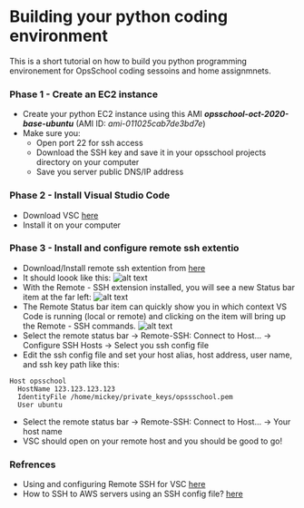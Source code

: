 # Building your python coding environment 

This is a short tutorial on how to build you python programming environement for OpsSchool coding sessoins and home assignmnets. 

### Phase 1 - Create an EC2 instance
- Create your python EC2 instance using this AMI **_opsschool-oct-2020-base-ubuntu_** (AMI ID: *ami-011025cab7de3bd7e*)
- Make sure you:
  - Open port 22 for ssh access
  - Download the SSH key and save it in your opsschool projects directory on your computer
  - Save you server public DNS/IP address

### Phase 2 - Install Visual Studio Code 
- Download VSC [here](https://code.visualstudio.com/Download)
- Install it on your computer

### Phase 3 - Install and configure remote ssh extentio
- Download/Install remote ssh extention from [here](vscode:extension/ms-vscode-remote.remote-ssh)
- It should loook like this: 
  ![alt text](https://code.visualstudio.com/assets/docs/remote/ssh-tutorial/remote-ssh-extension.png "remote-ssh")
- With the Remote - SSH extension installed, you will see a new Status bar item at the far left:
  ![alt text](https://code.visualstudio.com/assets/docs/remote/ssh-tutorial/remote-status-bar.png "remote-ssh")
- The Remote Status bar item can quickly show you in which context VS Code is running (local or remote) and clicking on the item will bring up the Remote - SSH commands.
  ![alt text](https://code.visualstudio.com/assets/docs/remote/ssh-tutorial/remote-ssh-commands.png "remote-ssh")
- Select the remote status bar -> Remote-SSH: Connect to Host... -> Configure SSH Hosts -> Select you ssh config file
- Edit the ssh config file and set your host alias, host address, user name, and ssh key path like this:
```
Host opsschool
  HostName 123.123.123.123
  IdentityFile /home/mickey/private_keys/opssschool.pem
  User ubuntu
```
- Select the remote status bar -> Remote-SSH: Connect to Host... -> Your host name
- VSC should open on your remote host and you should be good to go! 

### Refrences
- Using and configuring Remote SSH for VSC [here](https://code.visualstudio.com/docs/remote/ssh-tutorial)
- How to SSH to AWS servers using an SSH config file? [here](https://codingfundas.com/ssh-to-aws-servers-using-an-ssh-config-file/index.html)
 
